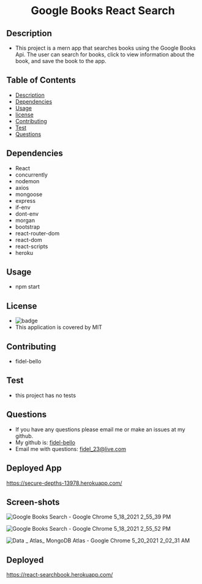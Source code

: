 
   <h1 align="center">Google Books React Search</h1>

   ## Description
   * This project is a mern app that searches books using the Google Books Api. The user can search for books, click to view information about the book, and save the book to the app.

   ## Table of Contents
   * [Description](#Description)
   * [Dependencies](#Dependencies)
   * [Usage](#Usage)
   * [license](#License)
   * [Contributing](#Contributing)
   * [Test](#Test)
   * [Questions](#Questions)
   
 

   ## Dependencies
   * React 
   * concurrently
   * nodemon
   * axios
   * mongoose
   * express
   * if-env
   * dont-env
   * morgan
   * bootstrap
   * react-router-dom
   * react-dom
   * react-scripts
   * heroku

   ## Usage 
   * npm start

   ## License
   * ![badge](https://img.shields.io/badge/license-MIT-blue)
   * This application is covered by MIT

   ## Contributing
   * fidel-bello

   ## Test
   * this project has no tests

   ## Questions
   * If you have any questions please email me or make an issues at my github.
   * My github is: [fidel-bello](https://github.com/fidel-bello)
   * Email me with questions: fidel_23@live.com


   ## Deployed App
   https://secure-depths-13978.herokuapp.com/

   ## Screen-shots
   ![Google Books Search - Google Chrome 5_18_2021 2_55_39 PM](https://user-images.githubusercontent.com/73322116/118708053-405c8400-b7e9-11eb-8e5b-7f40edbd6eed.png)

   ![Google Books Search - Google Chrome 5_18_2021 2_55_52 PM](https://user-images.githubusercontent.com/73322116/118708104-523e2700-b7e9-11eb-9f73-a0eb12c0e5d0.png)

  ![Data _ Atlas_ MongoDB Atlas - Google Chrome 5_20_2021 2_02_31 AM](https://user-images.githubusercontent.com/73322116/118927372-af33fd00-b90f-11eb-90fe-0fe842991ed0.png)

## Deployed
https://react-searchbook.herokuapp.com/